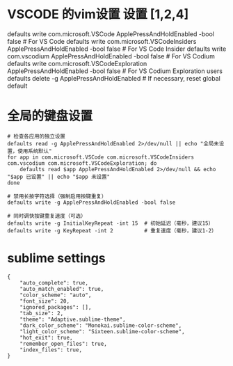 # VSCODE 的vim设置 设置 [1,2,4]
defaults write com.microsoft.VSCode ApplePressAndHoldEnabled -bool false              # For VS Code
defaults write com.microsoft.VSCodeInsiders ApplePressAndHoldEnabled -bool false      # For VS Code Insider
defaults write com.vscodium ApplePressAndHoldEnabled -bool false                      # For VS Codium
defaults write com.microsoft.VSCodeExploration ApplePressAndHoldEnabled -bool false   # For VS Codium Exploration users
defaults delete -g ApplePressAndHoldEnabled                                           # If necessary, reset global default

# 全局的键盘设置
```
# 检查各应用的独立设置    
defaults read -g ApplePressAndHoldEnabled 2>/dev/null || echo "全局未设置，使用系统默认"
for app in com.microsoft.VSCode com.microsoft.VSCodeInsiders com.vscodium com.microsoft.VSCodeExploration; do
    defaults read $app ApplePressAndHoldEnabled 2>/dev/null && echo "$app 已设置" || echo "$app 未设置"
done

# 禁用长按字符选择（强制启用按键重复）
defaults write -g ApplePressAndHoldEnabled -bool false

# 同时调快按键重复速度（可选）
defaults write -g InitialKeyRepeat -int 15  # 初始延迟（毫秒，建议15）
defaults write -g KeyRepeat -int 2          # 重复速度（毫秒，建议1-2）
```

# sublime settings
```
{
	"auto_complete": true,
	"auto_match_enabled": true,
	"color_scheme": "auto",
	"font_size": 20,
	"ignored_packages": [],
	"tab_size": 2,
	"theme": "Adaptive.sublime-theme",
	"dark_color_scheme": "Monokai.sublime-color-scheme",
	"light_color_scheme": "Sixteen.sublime-color-scheme",
	"hot_exit": true,
	"remember_open_files": true,
	"index_files": true,
}

```
